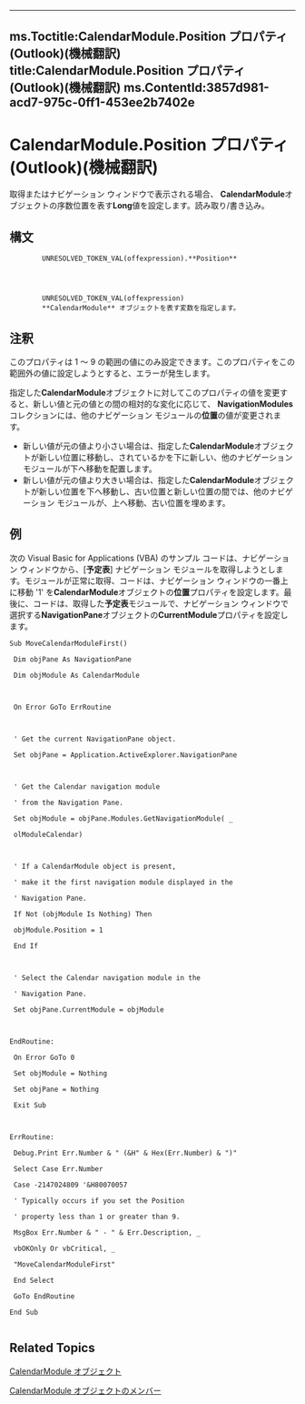 

---
ms.Toctitle:CalendarModule.Position プロパティ (Outlook)(機械翻訳)
title:CalendarModule.Position プロパティ (Outlook)(機械翻訳)
ms.ContentId:3857d981-acd7-975c-0ff1-453ee2b7402e
---
# CalendarModule.Position プロパティ (Outlook)(機械翻訳)




取得またはナビゲーション ウィンドウで表示される場合、 **CalendarModule**オブジェクトの序数位置を表す**Long**値を設定します。読み取り/書き込み。

## 構文

            UNRESOLVED_TOKEN_VAL(offexpression).**Position**




            UNRESOLVED_TOKEN_VAL(offexpression)
            **CalendarModule** オブジェクトを表す変数を指定します。



## 注釈
このプロパティは 1 ～ 9 の範囲の値にのみ設定できます。このプロパティをこの範囲外の値に設定しようとすると、エラーが発生します。



指定した**CalendarModule**オブジェクトに対してこのプロパティの値を変更すると、新しい値と元の値との間の相対的な変化に応じて、 **NavigationModules**コレクションには、他のナビゲーション モジュールの**位置**の値が変更されます。

- 新しい値が元の値より小さい場合は、指定した**CalendarModule**オブジェクトが新しい位置に移動し、されているかを下に新しい、他のナビゲーション モジュールが下へ移動を配置します。
- 新しい値が元の値より大きい場合は、指定した**CalendarModule**オブジェクトが新しい位置を下へ移動し、古い位置と新しい位置の間では、他のナビゲーション モジュールが、上へ移動、古い位置を埋めます。




## 例
次の Visual Basic for Applications (VBA) のサンプル コードは、ナビゲーション ウィンドウから、[**予定表**] ナビゲーション モジュールを取得しようとします。モジュールが正常に取得、コードは、ナビゲーション ウィンドウの一番上に移動 '1' を**CalendarModule**オブジェクトの**位置**プロパティを設定します。最後に、コードは、取得した**予定表**モジュールで、ナビゲーション ウィンドウで選択する**NavigationPane**オブジェクトの**CurrentModule**プロパティを設定します。

```vba
Sub MoveCalendarModuleFirst() 
 
 Dim objPane As NavigationPane 
 
 Dim objModule As CalendarModule 
 
 
 
 On Error GoTo ErrRoutine 
 
 
 
 ' Get the current NavigationPane object. 
 
 Set objPane = Application.ActiveExplorer.NavigationPane 
 
 
 
 ' Get the Calendar navigation module 
 
 ' from the Navigation Pane. 
 
 Set objModule = objPane.Modules.GetNavigationModule( _ 
 
 olModuleCalendar) 
 
 
 
 ' If a CalendarModule object is present, 
 
 ' make it the first navigation module displayed in the 
 
 ' Navigation Pane. 
 
 If Not (objModule Is Nothing) Then 
 
 objModule.Position = 1 
 
 End If 
 
 
 
 ' Select the Calendar navigation module in the 
 
 ' Navigation Pane. 
 
 Set objPane.CurrentModule = objModule 
 
 
 
EndRoutine: 
 
 On Error GoTo 0 
 
 Set objModule = Nothing 
 
 Set objPane = Nothing 
 
 Exit Sub 
 
 
 
ErrRoutine: 
 
 Debug.Print Err.Number & " (&H" & Hex(Err.Number) & ")" 
 
 Select Case Err.Number 
 
 Case -2147024809 '&H80070057 
 
 ' Typically occurs if you set the Position 
 
 ' property less than 1 or greater than 9. 
 
 MsgBox Err.Number & " - " & Err.Description, _ 
 
 vbOKOnly Or vbCritical, _ 
 
 "MoveCalendarModuleFirst" 
 
 End Select 
 
 GoTo EndRoutine 
 
End Sub 
 

```




## Related Topics

[CalendarModule オブジェクト](9203024d-9cef-75e0-600f-f3899e24761a.md)

[CalendarModule オブジェクトのメンバー](82731a1f-3ebe-1cb0-9e8b-d370a0b8f954.md)





